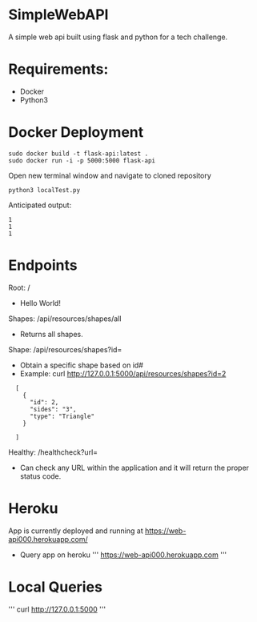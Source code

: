 # SimpleWebAPI
A simple web api built using flask and python for a tech challenge.

# Requirements:
- Docker
- Python3


# Docker Deployment
```
sudo docker build -t flask-api:latest .
sudo docker run -i -p 5000:5000 flask-api
```
Open new terminal window and navigate to cloned repository
```
python3 localTest.py
```
Anticipated output:
```
1
1
1
```

# Endpoints
Root: / 
- Hello World!

Shapes: /api/resources/shapes/all
- Returns all shapes.

Shape: /api/resources/shapes?id=
- Obtain a specific shape based on id#
- Example: curl http://127.0.0.1:5000/api/resources/shapes?id=2
```
  [
    {
      "id": 2, 
      "sides": "3", 
      "type": "Triangle"
    }

  ]
```
Healthy: /healthcheck?url=
- Can check any URL within the application and it will return the proper status code.


# Heroku
App is currently deployed and running at https://web-api000.herokuapp.com/
- Query app on heroku
''' https://web-api000.herokuapp.com<endpoint> '''

# Local Queries
''' curl http://127.0.0.1:5000<endpoint> '''

